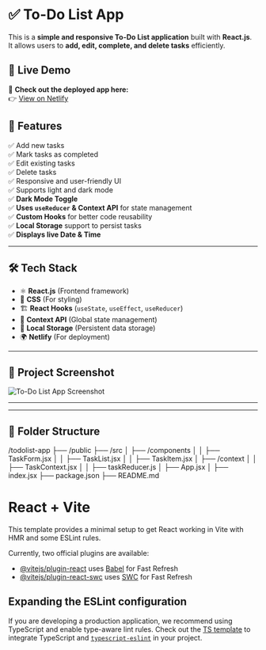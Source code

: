 # ✅ To-Do List App

This is a **simple and responsive To-Do List application** built with **React.js**.  
It allows users to **add, edit, complete, and delete tasks** efficiently.

## 🚀 Live Demo
🔗 **Check out the deployed app here:**  
👉 [View on Netlify](https://minelisttodo.netlify.app/)


## 📌 Features
✅ Add new tasks  
✅ Mark tasks as completed  
✅ Edit existing tasks  
✅ Delete tasks  
✅ Responsive and user-friendly UI  
✅ Supports light and dark mode  
✅ **Dark Mode Toggle**  
✅ **Uses `useReducer` & Context API** for state management  
✅ **Custom Hooks** for better code reusability  
✅ **Local Storage** support to persist tasks  
✅ **Displays live Date & Time**  

---

## 🛠️ Tech Stack
- ⚛️ **React.js** (Frontend framework)
- 🎨 **CSS** (For styling)
- 🏗️ **React Hooks** (`useState`, `useEffect`, `useReducer`)
- 🔗 **Context API** (Global state management)
- 💾 **Local Storage** (Persistent data storage)
- 🌍 **Netlify** (For deployment)

---

## 📸 Project Screenshot
![To-Do List App Screenshot](https://drive.google.com/uc?export=view&id=1Ty6MnRkjr-hbEN7XUUWwKDgxgV1llkh0)

---

---

## 📂 Folder Structure

/todolist-app ├── /public ├── /src │ ├── /components │ │ ├── TaskForm.jsx │ │ ├── TaskList.jsx │ │ ├── TaskItem.jsx │ ├── /context │ │ ├── TaskContext.jsx │ │ ├── taskReducer.js │ ├── App.jsx │ ├── index.jsx ├── package.json ├── README.md





# React + Vite

This template provides a minimal setup to get React working in Vite with HMR and some ESLint rules.

Currently, two official plugins are available:

- [@vitejs/plugin-react](https://github.com/vitejs/vite-plugin-react/blob/main/packages/plugin-react/README.md) uses [Babel](https://babeljs.io/) for Fast Refresh
- [@vitejs/plugin-react-swc](https://github.com/vitejs/vite-plugin-react-swc) uses [SWC](https://swc.rs/) for Fast Refresh

## Expanding the ESLint configuration

If you are developing a production application, we recommend using TypeScript and enable type-aware lint rules. Check out the [TS template](https://github.com/vitejs/vite/tree/main/packages/create-vite/template-react-ts) to integrate TypeScript and [`typescript-eslint`](https://typescript-eslint.io) in your project.
